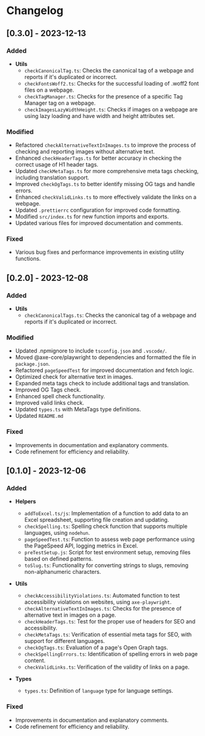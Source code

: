# Changelog

## [0.3.0] - 2023-12-13

### Added

- **Utils**
  - `checkCanonicalTag.ts`: Checks the canonical tag of a webpage and reports if it's duplicated or incorrect.
  - `checkFontsWoff2.ts`: Checks for the successful loading of .woff2 font files on a webpage.
  - `checkTagManager.ts`: Checks for the presence of a specific Tag Manager tag on a webpage.
  - `checkImagesLazyWidthHeight.ts`: Checks if images on a webpage are using lazy loading and have width and height attributes set.

### Modified

- Refactored `checkAlternativeTextInImages.ts` to improve the process of checking and reporting images without alternative text.
- Enhanced `checkHeaderTags.ts` for better accuracy in checking the correct usage of H1 header tags.
- Updated `checkMetaTags.ts` for more comprehensive meta tags checking, including translation support.
- Improved `checkOgTags.ts` to better identify missing OG tags and handle errors.
- Enhanced `checkValidLinks.ts` to more effectively validate the links on a webpage.
- Updated `.prettierrc` configuration for improved code formatting.
- Modified `src/index.ts` for new function imports and exports.
- Updated various files for improved documentation and comments.

### Fixed

- Various bug fixes and performance improvements in existing utility functions.

## [0.2.0] - 2023-12-08

### Added

- **Utils**
  - `checkCanonicalTags.ts`: Checks the canonical tag of a webpage and reports if it's duplicated or incorrect.

### Modified

- Updated .npmignore to include `tsconfig.json` and `.vscode/`.
- Moved @axe-core/playwright to dependencies and formatted the file in `package.json`.
- Refactored `pageSpeedTest` for improved documentation and fetch logic.
- Optimized check for alternative text in images.
- Expanded meta tags check to include additional tags and translation.
- Improved OG Tags check.
- Enhanced spell check functionality.
- Improved valid links check.
- Updated `types.ts` with MetaTags type definitions.
- Updated `README.md`

### Fixed

- Improvements in documentation and explanatory comments.
- Code refinement for efficiency and reliability.

## [0.1.0] - 2023-12-06

### Added

- **Helpers**

  - `addToExcel.ts/js`: Implementation of a function to add data to an Excel spreadsheet, supporting file creation and updating.
  - `checkSpelling.ts`: Spelling check function that supports multiple languages, using `nodehun`.
  - `pageSpeedTest.ts`: Function to assess web page performance using the PageSpeed API, logging metrics in Excel.
  - `preTestSetup.js`: Script for test environment setup, removing files based on defined patterns.
  - `toSlug.ts`: Functionality for converting strings to slugs, removing non-alphanumeric characters.

- **Utils**

  - `checkAccessibilityViolations.ts`: Automated function to test accessibility violations on websites, using `axe-playwright`.
  - `checkAlternativeTextInImages.ts`: Checks for the presence of alternative text in images on a page.
  - `checkHeaderTags.ts`: Test for the proper use of headers for SEO and accessibility.
  - `checkMetaTags.ts`: Verification of essential meta tags for SEO, with support for different languages.
  - `checkOgTags.ts`: Evaluation of a page's Open Graph tags.
  - `checkSpellingErrors.ts`: Identification of spelling errors in web page content.
  - `checkValidLinks.ts`: Verification of the validity of links on a page.

- **Types**
  - `types.ts`: Definition of `language` type for language settings.

### Fixed

- Improvements in documentation and explanatory comments.
- Code refinement for efficiency and reliability.
